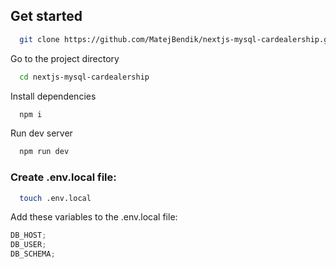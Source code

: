 ## Get started

```bash
  git clone https://github.com/MatejBendik/nextjs-mysql-cardealership.git
```

Go to the project directory

```bash
  cd nextjs-mysql-cardealership
```

Install dependencies

```bash
  npm i
```

Run dev server

```bash
  npm run dev
```

### Create .env.local file:

```bash
  touch .env.local
```

Add these variables to the .env.local file:

```js
DB_HOST;
DB_USER;
DB_SCHEMA;
```
